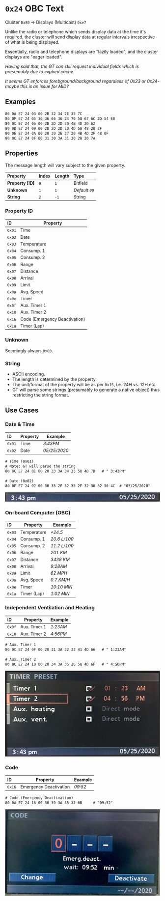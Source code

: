 # `0x24` OBC Text

Cluster `0x80` → Displays (Multicast) `0xe7`

Unlike the radio or telephone which sends display data at the time it's required, the cluster will send display data at regular intervals irrespective of what is being displayed.

Essentially, radio and telephone displays are "lazily loaded", and the cluster displays are "eager loaded".

*Having said that, the GT can still request individual fields which is presumably due to expired cache.*

*It seems GT enforces forebground/background regardless of 0x23 or 0x24- maybe this is an issue for MID?*

## Examples

    80 0A E7 24 03 00 2B 32 34 2E 35 7C
    80 0F E7 24 05 30 36 66 36 24 79 58 67 6C 2D 54 68
    80 0C E7 24 06 00 2D 2D 2D 20 4B 4D 20 62
    80 0D E7 24 09 00 2D 2D 2D 20 4D 50 48 20 3F
    80 0E E7 24 0A 00 20 30 2E 37 20 4B 4D 2F 48 0F
    80 0C E7 24 0F 00 31 30 3A 31 30 20 20 7A

## Properties

The message length will vary subject to the given property.

Property|Index|Length|Type
:-------|:----|:-----|:---
**Property [ID]**|`0`|`1`|Bitfield
**Unknown**|`1`|`1`|_Default `00`_
**String**|`2`|`-1`|String

### Property ID

ID|Property
:--|-------
`0x01`|Time
`0x02`|Date
`0x03`|Temperature
`0x04`|Consump. 1
`0x05`|Consump. 2
`0x06`|Range
`0x07`|Distance
`0x08`|Arrival
`0x09`|Limit
`0x0a`|Avg. Speed
`0x0e`|Timer
`0x0f`|Aux. Timer 1
`0x10`|Aux. Timer 2
`0x16`|Code (Emergency Deactivation)
`0x1a`|Timer (Lap)

### Unknown

Seemingly always `0x00`.

### String

- ASCII encoding. 
- The length is determined by the property.
- The unit/format of the property will be as per `0x15`, i.e. 24H vs. 12H etc.
- GT will parse some strings (presumably to generate a native object) thus restricting the string format.


## Use Cases

### Date & Time

ID|Property|Example
:--|-------|-------
`0x01`|Time|_3:43PM_
`0x02`|Date|_05/25/2020_

    # Time (0x01)
    # Note: GT will parse the string
    80 0C E7 24 01 00 20 33 3A 34 33 50 4D 7D   # " 3:43PM"

    # Date (0x02)
    80 0F E7 24 02 00 30 35 2F 32 35 2F 32 30 32 30 4C  # "05/25/2020"
    
![Date & Time](obc/date_time.jpg)

### On-board Computer (OBC)

ID|Property|Example
:--|-------|-------
`0x03`|Temperature|_+24.5_
`0x04`|Consump. 1|_20.6 L/100_
`0x05`|Consump. 2|_11.2 L/100_
`0x06`|Range|_201 KM_
`0x07`|Distance|_3438 KM_
`0x08`|Arrival|_9:28AM_
`0x09`|Limit|_62 MPH_
`0x0a`|Avg. Speed|_0.7 KM/H_
`0x0e`|Timer|_10:10 MIN_
`0x1a`|Timer (Lap)|_1:02 MIN_

### Independent Ventilation and Heating

ID|Property|Example
:--|-------|-------
`0x0f`|Aux. Timer 1|_1:23AM_
`0x10`|Aux. Timer 2|_4:56PM_

    # Aux. Timer 1
    80 0C E7 24 0F 00 20 31 3A 32 33 41 4D 66   # " 1:23AM"

    # Aux. Timer 2
    80 0C E7 24 10 00 20 34 3A 35 36 50 4D 6F   # " 4:56PM"

![Aux Timers](obc/aux.jpg)

### Code

ID|Property|Example
:--|-------|-------
`0x16`|Emergency Deactivation |_09:52_
    
    # Code (Emergency Deactivation)
    80 0A E7 24 16 00 30 39 3A 35 32 6B     # "09:52"

![Memo Indicator](obc/code_deactivation.jpg)
